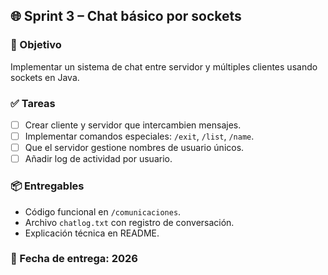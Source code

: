 ## 🌐 Sprint 3 – Chat básico por sockets

### 🎯 Objetivo
Implementar un sistema de chat entre servidor y múltiples clientes usando sockets en Java.

### ✅ Tareas
- [ ] Crear cliente y servidor que intercambien mensajes.
- [ ] Implementar comandos especiales: `/exit`, `/list`, `/name`.
- [ ] Que el servidor gestione nombres de usuario únicos.
- [ ] Añadir log de actividad por usuario.

### 📦 Entregables
- Código funcional en `/comunicaciones`.
- Archivo `chatlog.txt` con registro de conversación.
- Explicación técnica en README.

### 📅 Fecha de entrega: 2026